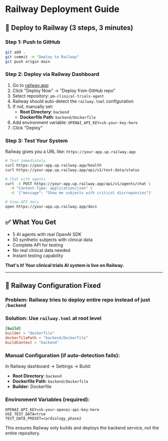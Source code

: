 # Railway Deployment Guide

## 🚀 Deploy to Railway (3 steps, 3 minutes)

### **Step 1: Push to GitHub**
```bash
git add .
git commit -m "Deploy to Railway"
git push origin main
```

### **Step 2: Deploy via Railway Dashboard**
1. Go to [railway.app](https://railway.app)
2. Click "Deploy Now" → "Deploy from GitHub repo"
3. Select repository: `pm-clinical-trials-agent`
4. Railway should auto-detect the `railway.toml` configuration
5. If not, manually set:
   - **Root Directory**: `backend`
   - **Dockerfile Path**: `backend/Dockerfile`
6. Add environment variable: `OPENAI_API_KEY=sk-your-key-here`
7. Click "Deploy"

### **Step 3: Test Your System**
Railway gives you a URL like: `https://your-app.up.railway.app`

```bash
# Test immediately
curl https://your-app.up.railway.app/health
curl https://your-app.up.railway.app/api/v1/test-data/status

# Chat with agents
curl -X POST https://your-app.up.railway.app/api/v1/agents/chat \
  -H "Content-Type: application/json" \
  -d '{"message": "Show me subjects with critical discrepancies"}'

# View API docs
open https://your-app.up.railway.app/docs
```

## ✅ **What You Get**
- 5 AI agents with real OpenAI SDK
- 50 synthetic subjects with clinical data
- Complete API for testing
- No real clinical data needed
- Instant testing capability

**That's it! Your clinical trials AI system is live on Railway.**

---

## 🔧 Railway Configuration Fixed

### **Problem**: Railway tries to deploy entire repo instead of just `/backend`

### **Solution**: Use `railway.toml` at root level
```toml
[build]
builder = "dockerfile"
dockerfilePath = "backend/Dockerfile"
buildContext = "backend"
```

### **Manual Configuration** (if auto-detection fails):
In Railway dashboard → Settings → Build:
- **Root Directory**: `backend`
- **Dockerfile Path**: `backend/Dockerfile`
- **Builder**: Dockerfile

### **Environment Variables** (required):
```
OPENAI_API_KEY=sk-your-openai-api-key-here
USE_TEST_DATA=true
TEST_DATA_PRESET=cardiology_phase2
```

This ensures Railway only builds and deploys the backend service, not the entire repository.